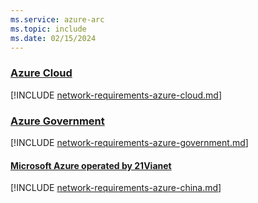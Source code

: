 ```yaml
---
ms.service: azure-arc
ms.topic: include
ms.date: 02/15/2024
---
```


### [Azure Cloud](#tab/azure-cloud)

[!INCLUDE [network-requirements-azure-cloud.md](network-requirements-azure-cloud.md)]

### [Azure Government](#tab/azure-government)

[!INCLUDE [network-requirements-azure-government.md](network-requirements-azure-government.md)]

#### [Microsoft Azure operated by 21Vianet](#tab/azure-china)

[!INCLUDE [network-requirements-azure-china.md](network-requirements-azure-china.md)]
